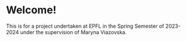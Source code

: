 # Welcome!

This is for a project undertaken at EPFL in the Spring Semester of 2023-2024 under the supervision of Maryna Viazovska.